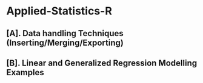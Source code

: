 # Applied-Statistics-R

## [A]. Data handling Techniques (Inserting/Merging/Exporting)


## [B]. Linear and Generalized Regression Modelling Examples
